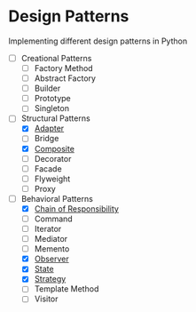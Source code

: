 # Design Patterns
Implementing different design patterns in Python

- [ ] Creational Patterns
  - [ ] Factory Method
  - [ ] Abstract Factory
  - [ ] Builder
  - [ ] Prototype
  - [ ] Singleton

- [ ] Structural Patterns
  - [X] [Adapter](structural/adapter.py)
  - [ ] Bridge
  - [X] [Composite](structural/composite.py)
  - [ ] Decorator
  - [ ] Facade
  - [ ] Flyweight
  - [ ] Proxy

- [ ] Behavioral Patterns
  - [X] [Chain of Responsibility](behavioral/chain_of_responsibility.py)
  - [ ] Command
  - [ ] Iterator
  - [ ] Mediator
  - [ ] Memento
  - [X] [Observer](behavioral/observer.py)
  - [X] [State](behavioral/state.py)
  - [X] [Strategy](behavioral/strategy.py)
  - [ ] Template Method
  - [ ] Visitor